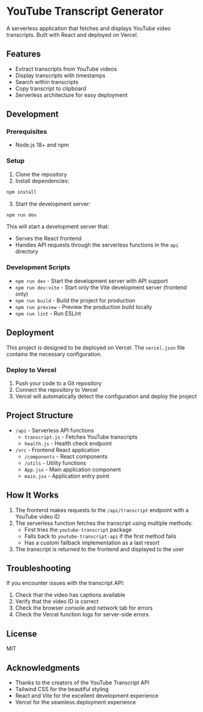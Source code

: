 # YouTube Transcript Generator

A serverless application that fetches and displays YouTube video transcripts. Built with React and deployed on Vercel.

## Features

- Extract transcripts from YouTube videos
- Display transcripts with timestamps
- Search within transcripts
- Copy transcript to clipboard
- Serverless architecture for easy deployment

## Development

### Prerequisites

- Node.js 18+ and npm

### Setup

1. Clone the repository
2. Install dependencies:

```bash
npm install
```

3. Start the development server:

```bash
npm run dev
```

This will start a development server that:
- Serves the React frontend
- Handles API requests through the serverless functions in the `api` directory

### Development Scripts

- `npm run dev` - Start the development server with API support
- `npm run dev:vite` - Start only the Vite development server (frontend only)
- `npm run build` - Build the project for production
- `npm run preview` - Preview the production build locally
- `npm run lint` - Run ESLint

## Deployment

This project is designed to be deployed on Vercel. The `vercel.json` file contains the necessary configuration.

### Deploy to Vercel

1. Push your code to a Git repository
2. Connect the repository to Vercel
3. Vercel will automatically detect the configuration and deploy the project

## Project Structure

- `/api` - Serverless API functions
  - `transcript.js` - Fetches YouTube transcripts
  - `health.js` - Health check endpoint
- `/src` - Frontend React application
  - `/components` - React components
  - `/utils` - Utility functions
  - `App.jsx` - Main application component
  - `main.jsx` - Application entry point

## How It Works

1. The frontend makes requests to the `/api/transcript` endpoint with a YouTube video ID
2. The serverless function fetches the transcript using multiple methods:
   - First tries the `youtube-transcript` package
   - Falls back to `youtube-transcript-api` if the first method fails
   - Has a custom fallback implementation as a last resort
3. The transcript is returned to the frontend and displayed to the user

## Troubleshooting

If you encounter issues with the transcript API:

1. Check that the video has captions available
2. Verify that the video ID is correct
3. Check the browser console and network tab for errors
4. Check the Vercel function logs for server-side errors

## License

MIT

## Acknowledgments

- Thanks to the creators of the YouTube Transcript API
- Tailwind CSS for the beautiful styling
- React and Vite for the excellent development experience
- Vercel for the seamless deployment experience
